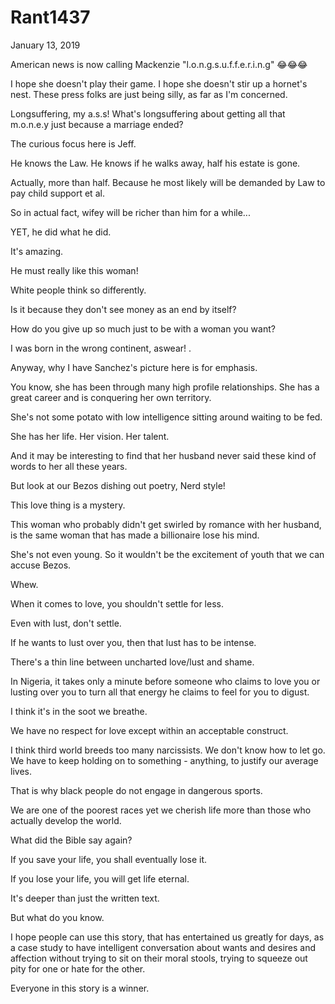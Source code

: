 # Rant1437


January 13, 2019

American news is now calling Mackenzie "l.o.n.g.s.u.f.f.e.r.i.n.g" 😂😂😂

I hope she doesn't play their game. I hope she doesn't stir up a hornet's nest. These press folks are just being silly, as far as I'm concerned.

Longsuffering, my a.s.s! What's longsuffering about getting all that m.o.n.e.y just because a marriage ended?

The curious focus here is Jeff.

He knows the Law. He knows if he walks away, half his estate is gone.

Actually, more than half. Because he most likely will be demanded by Law to pay child support et al.

So in actual fact, wifey will be richer than him for a while...

YET, he did what he did.

It's amazing.

He must really like this woman!

White people think so differently.

Is it because they don't see money as an end by itself?

How do you give up so much just to be with a woman you want?

I was born in the wrong continent, aswear!
.

Anyway, why I have Sanchez's picture here is for emphasis.

You know, she has been through many high profile relationships. She has a great career and is conquering her own territory. 

She's not some potato with low intelligence sitting around waiting to be fed.

She has her life. Her vision. Her talent. 

And it may be interesting to find that her husband never said these kind of words to her all these years.

But look at our Bezos dishing out poetry, Nerd style!

This love thing is a mystery.

This woman who probably didn't get swirled by romance with her husband, is the same woman that has made a billionaire lose his mind. 

She's not even young. So it wouldn't be the excitement of youth that we can accuse Bezos.

Whew.

When it comes to love, you shouldn't settle for less.

Even with lust, don't settle.

If he wants to lust over you, then that lust has to be intense.

There's a thin line between uncharted love/lust and shame.

In Nigeria, it takes only a minute before someone who claims to love you or lusting over you to turn all that energy he claims to feel for you to digust.

I think it's in the soot we breathe.

We have no respect for love except within an acceptable construct.

I think third world breeds too many narcissists. We don't know how to let go. We have to keep holding on to something - anything, to justify our average lives. 

That is why black people do not engage in dangerous sports. 

We are one of the poorest races yet we cherish life more than those who actually develop the world.

What did the Bible say again?

If you save your life, you shall eventually lose it.

If you lose your life, you will get life eternal.

It's deeper than just the written text.

But what do you know.

I hope people can use this story, that has entertained us greatly for days, as a case study to have intelligent conversation about wants and desires and affection without trying to sit on their moral stools, trying to squeeze out pity for one or hate for the other.

Everyone in this story is a winner.